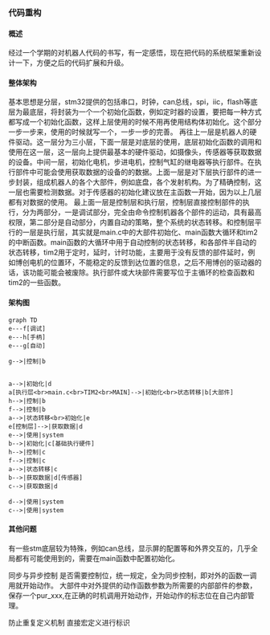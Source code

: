 ### 代码重构
#### 概述
经过一个学期的对机器人代码的书写，有一定感悟，现在把代码的系统框架重新设计一下，方便之后的代码扩展和升级。
#### 整体架构
基本思想是分层，stm32提供的包括串口，时钟，can总线，spi，iic，flash等底层为最底层，将封装为一个一个初始化函数，例如定时器的设置，要把每一种方式都写成一个初始化函数，这样上层使用的时候不用再使用结构体初始化。这个部分一步一步来，使用的时候就写一个，一步一步的完善。
再往上一层是机器人的硬件驱动。这一层分为三小层，下面一层是对底层的使用，底层初始化函数的调用和使用在这一层，这一层向上提供最基本的硬件驱动，如摄像头，传感器等获取数据的设备。中间一层，初始化电机，步进电机，控制气缸的继电器等执行部件。在执行部件中可能会使用获取数据的设备的的数据。上面一层是对下层执行部件的进一步封装，组成机器人的各个大部件，例如底盘，各个发射机构。为了精确控制，这一层也需要检测数据。对于传感器的初始化建议放在主函数一开始，因为以上几层都有对数据的使用。
最上面一层是控制层和执行层，控制层直接控制部件的执行，分为两部分，一是调试部分，完全由命令控制机器各个部件的运动，具有最高权限，第二部分是自动部分，内置自动的策略，整个系统的状态转移。和控制层平行的一层是执行层，其实就是main.c中的大部件初始化、main函数大循环和tim2的中断函数。main函数的大循环中用于自动控制的状态转移，和各部件半自动的状态转移，tim2用于定时，延时，计时功能，主要用于没有反馈的部件延时，例如博创电机的位置环，不能稳定的反馈到达位置的信息，之后不用博创的驱动器的话，该功能可能会被废除。执行部件或大块部件需要写位于主循环的检查函数和tim2的一些函数。
#### 架构图
~~~mermaid
graph TD
e---f[调试]
e---h[手柄]
e---g[自动]

g-->|控制|b


a-->|初始化|d
a[执行层<br>main.c<br>TIM2<br>MAIN]-->|初始化<br>状态转移|b[大部件]
h-->|控制|b
f-->|控制|b
a-->|状态转移<br>初始化|e
e[控制层]-->|获取数据|d
e-->|使用|system
b-->|初始化|c[基础执行硬件]
h-->|控制|c
f-->|控制|c
a-->|状态转移|c
b-->|获取数据|d[传感器]
c-->|获取数据|d

d-->|使用|system
c-->|使用|system

~~~

#### 其他问题
有一些stm底层较为特殊，例如can总线，显示屏的配置等和外界交互的，几乎全局都有可能使用到的，需要在main函数中配置初始化。

同步与异步控制 是否需要控制位，统一规定，全为同步控制，即对外的函数一调用就开始动作。
大部件中对外提供的动作函数参数为所需要的内部部件的参数，保存一个pur_xxx,在正确的时机调用开始动作，开始动作的标志位在自己内部管理。

防止重复定义机制 直接宏定义进行标识
